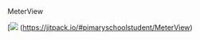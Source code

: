 MeterView

[![](https://jitpack.io/v/pimaryschoolstudent/MeterView.svg)
(https://jitpack.io/#pimaryschoolstudent/MeterView)

